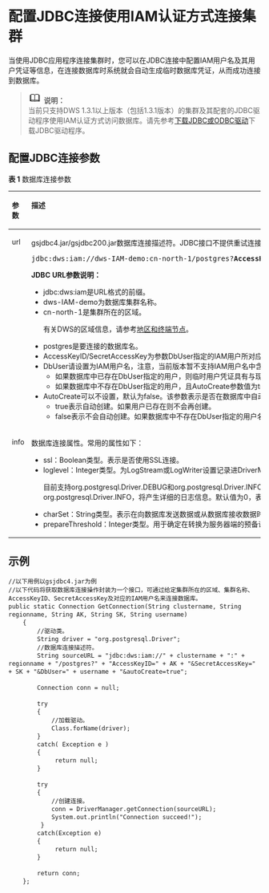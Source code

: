 # 配置JDBC连接使用IAM认证方式连接集群<a name="dws_01_0132"></a>

当使用JDBC应用程序连接集群时，您可以在JDBC连接中配置IAM用户名及其用户凭证等信息，在连接数据库时系统就会自动生成临时数据库凭证，从而成功连接到数据库。

>![](public_sys-resources/icon-note.gif) **说明：**   
>当前只支持DWS 1.3.1以上版本（包括1.3.1版本）的集群及其配套的JDBC驱动程序使用IAM认证方式访问数据库。请先参考[下载JDBC或ODBC驱动](下载JDBC或ODBC驱动.md)下载JDBC驱动程序。  

## 配置JDBC连接参数<a name="section660621017949"></a>

**表 1**  数据库连接参数

<a name="table18711649194147"></a>
<table><thead align="left"><tr id="row49861304194147"><th class="cellrowborder" valign="top" width="13%" id="mcps1.2.3.1.1"><p id="p32179157194147"><a name="p32179157194147"></a><a name="p32179157194147"></a>参数</p>
</th>
<th class="cellrowborder" valign="top" width="87%" id="mcps1.2.3.1.2"><p id="p37754612194147"><a name="p37754612194147"></a><a name="p37754612194147"></a>描述</p>
</th>
</tr>
</thead>
<tbody><tr id="row35428286194147"><td class="cellrowborder" valign="top" width="13%" headers="mcps1.2.3.1.1 "><p id="p23266394194147"><a name="p23266394194147"></a><a name="p23266394194147"></a>url</p>
</td>
<td class="cellrowborder" valign="top" width="87%" headers="mcps1.2.3.1.2 "><p id="p21919088194147"><a name="p21919088194147"></a><a name="p21919088194147"></a>gsjdbc4.jar/gsjdbc200.jar数据库连接描述符。JDBC接口不提供重试连接的能力，您需要在业务代码中实现重试连接的处理。url示例如下：</p>
<pre class="screen" id="screen141022042351"><a name="screen141022042351"></a><a name="screen141022042351"></a>jdbc:dws:iam://dws-IAM-demo:cn-north-1/postgres?<strong id="b5483181965"><a name="b5483181965"></a><a name="b5483181965"></a>AccessKeyID</strong>=XXXXXXXXXXXXXXXXXXXX&amp;<strong id="b341214711614"><a name="b341214711614"></a><a name="b341214711614"></a>SecretAccessKey</strong>=XXXXXXXXXXXXXXXXXXXXXXXXXXXXXXXXXXXX&amp;<strong id="b2226121916612"><a name="b2226121916612"></a><a name="b2226121916612"></a>DbUser</strong>=user_test&amp;<strong id="b57674132619"><a name="b57674132619"></a><a name="b57674132619"></a>AutoCreate</strong>=true</pre>
<p id="p16953174613617"><a name="p16953174613617"></a><a name="p16953174613617"></a><strong id="b72051438995"><a name="b72051438995"></a><a name="b72051438995"></a>JDBC URL参数说明：</strong></p>
<a name="ul7606351173"></a><a name="ul7606351173"></a><ul id="ul7606351173"><li>jdbc:dws:iam是URL格式的前缀。</li><li>dws-IAM-demo为数据库集群名称。</li><li>cn-north-1是集群所在的区域。<p id="p186020359717"><a name="p186020359717"></a><a name="p186020359717"></a>有关DWS的区域信息，请参考<a href="https://developer.huaweicloud.com/endpoint" target="_blank" rel="noopener noreferrer">地区和终端节点</a>。</p>
</li><li>postgres是要连接的数据库名。</li><li>AccessKeyID/SecretAccessKey为参数DbUser指定的IAM用户所对应的访问密钥ID和秘密访问密钥。</li><li>DbUser请设置为IAM用户名，注意，当前版本暂不支持IAM用户名中含有中划线的情况。<a name="ul116012358717"></a><a name="ul116012358717"></a><ul id="ul116012358717"><li>如果数据库中已存在DbUser指定的用户，则临时用户凭证具有与现有用户相同的权限。</li><li>如果数据库中不存在DbUser指定的用户，且AutoCreate参数值为true，则自动创建一个以DbUser参数值作为用户名的新用户，默认创建的用户为数据库普通用户。</li></ul>
</li><li>AutoCreate可以不设置，默认为false。该参数表示是否在数据库中自动创建一个以DbUser参数值作为用户名的数据库用户。<a name="ul761335979"></a><a name="ul761335979"></a><ul id="ul761335979"><li>true表示自动创建。如果用户已存在则不会再创建。</li><li>false表示不会自动创建。如果数据库中不存在DbUser指定的用户名将返回失败。</li></ul>
</li></ul>
</td>
</tr>
<tr id="row39648088194147"><td class="cellrowborder" valign="top" width="13%" headers="mcps1.2.3.1.1 "><p id="p40139830194147"><a name="p40139830194147"></a><a name="p40139830194147"></a>info</p>
</td>
<td class="cellrowborder" valign="top" width="87%" headers="mcps1.2.3.1.2 "><p id="p25787388194147"><a name="p25787388194147"></a><a name="p25787388194147"></a>数据库连接属性。常用的属性如下：</p>
<a name="ul23321221194147"></a><a name="ul23321221194147"></a><ul id="ul23321221194147"><li>ssl：Boolean类型。表示是否使用SSL连接。</li><li>loglevel：Integer类型。为LogStream或LogWriter设置记录进DriverManager当前值的日志信息量。<p id="p3597914194147"><a name="p3597914194147"></a><a name="p3597914194147"></a>目前支持org.postgresql.Driver.DEBUG和org.postgresql.Driver.INFO。值为1时，表示只打印org.postgresql.Driver.INFO，将记录非常少的信息。值大于等于2时，表示打印org.postgresql.Driver.DEBUG和org.postgresql.Driver.INFO，将产生详细的日志信息。默认值为0，表示不打印日志。</p>
</li><li>charSet：String类型。表示在向数据库发送数据或从数据库接收数据时使用到的字符集。</li><li>prepareThreshold：Integer类型。用于确定在转换为服务器端的预备语句之前，要求执行方法PreparedStatement的次数。缺省值是5。</li></ul>
</td>
</tr>
</tbody>
</table>

## 示例<a name="section50467166194735"></a>

```
//以下用例以gsjdbc4.jar为例
//以下代码将获取数据库连接操作封装为一个接口，可通过给定集群所在的区域、集群名称、AccessKeyID、SecretAccessKey及对应的IAM用户名来连接数据库。
public static Connection GetConnection(String clustername, String regionname, String AK, String SK, String username) 
    {
        //驱动类。
        String driver = "org.postgresql.Driver";
        //数据库连接描述符。
        String sourceURL = "jdbc:dws:iam://" + clustername + ":" + regionname + "/postgres?" + "AccessKeyID=" + AK + "&SecretAccessKey=" + SK + "&DbUser=" + username + "&autoCreate=true";
        
        Connection conn = null;
        
        try
        {
            //加载驱动。
            Class.forName(driver);
        }
        catch( Exception e )
        {
             return null;
        }
        
        try
        {
            //创建连接。
            conn = DriverManager.getConnection(sourceURL);
            System.out.println("Connection succeed!");
         }
        catch(Exception e)
        {
             return null;
        }
        
        return conn;
    };
```

